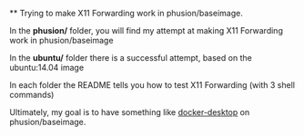 ** Trying to make X11 Forwarding work in phusion/baseimage.

In the **phusion/** folder, you will find my attempt at making X11 Forwarding work in phusion/baseimage

In the **ubuntu/** folder there is a successful attempt, based on the ubuntu:14.04 image

In each folder the README tells you how to test X11 Forwarding (with 3 shell commands)


Ultimately, my goal is to have something like [docker-desktop](https://github.com/rogaha/docker-desktop) on phusion/baseimage.


